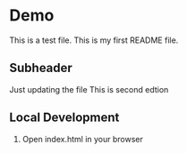 # Demo


This is a test file. This is my first README file.

## Subheader

Just updating the file 
This is second edtion

## Local Development

1. Open index.html in your browser